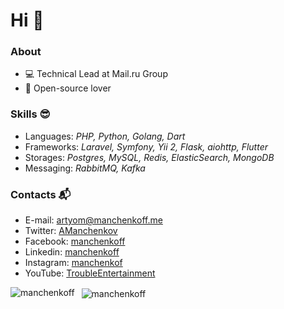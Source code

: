 # Hi 👋

### About

- 💻 Technical Lead at Mail.ru Group
- 🧡 Open-source lover

### Skills 😎

- Languages: _PHP, Python, Golang, Dart_
- Frameworks: _Laravel, Symfony, Yii 2, Flask, aiohttp, Flutter_
- Storages: _Postgres, MySQL, Redis, ElasticSearch, MongoDB_
- Messaging: _RabbitMQ, Kafka_

### Contacts 📬

- E-mail: [artyom@manchenkoff.me](mailto:artyom@manchenkoff.me)
- Twitter: [AManchenkov](https://twitter.com/amanchenkov)
- Facebook: [manchenkoff](https://fb.com/manchenkoff)
- Linkedin: [manchenkoff](https://linkedin.com/in/manchenkoff)
- Instagram: [manchenkof](https://instagram.com/manchenkof)
- YouTube: [TroubleEntertainment](https://www.youtube.com/c/АртемМанченков)

<p>
  <img 
       align="left" 
       src="https://github-readme-stats.vercel.app/api/top-langs?username=manchenkoff&show_icons=true&locale=en" 
       alt="manchenkoff" />
</p>

<p>&nbsp;
  <img 
       align="center" 
       src="https://github-readme-stats.vercel.app/api?username=manchenkoff&show_icons=true&locale=en" 
       alt="manchenkoff" />
</p>
